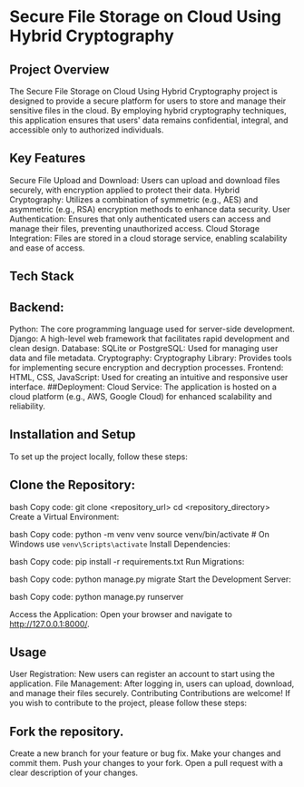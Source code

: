 # Secure File Storage on Cloud Using Hybrid Cryptography
## Project Overview
The Secure File Storage on Cloud Using Hybrid Cryptography project is designed to provide a secure platform for users to store and manage their sensitive files in the cloud. By employing hybrid cryptography techniques, this application ensures that users' data remains confidential, integral, and accessible only to authorized individuals.

## Key Features
Secure File Upload and Download: Users can upload and download files securely, with encryption applied to protect their data.
Hybrid Cryptography: Utilizes a combination of symmetric (e.g., AES) and asymmetric (e.g., RSA) encryption methods to enhance data security.
User Authentication: Ensures that only authenticated users can access and manage their files, preventing unauthorized access.
Cloud Storage Integration: Files are stored in a cloud storage service, enabling scalability and ease of access.

## Tech Stack
## Backend:
Python: The core programming language used for server-side development.
Django: A high-level web framework that facilitates rapid development and clean design.
Database:
SQLite or PostgreSQL: Used for managing user data and file metadata.
Cryptography:
Cryptography Library: Provides tools for implementing secure encryption and decryption processes.
Frontend:
HTML, CSS, JavaScript: Used for creating an intuitive and responsive user interface.
##Deployment:
Cloud Service: The application is hosted on a cloud platform (e.g., AWS, Google Cloud) for enhanced scalability and reliability.

## Installation and Setup
To set up the project locally, follow these steps:

## Clone the Repository:

bash
Copy code:
git clone <repository_url>
cd <repository_directory>
Create a Virtual Environment:

bash
Copy code:
python -m venv venv
source venv/bin/activate  # On Windows use `venv\Scripts\activate`
Install Dependencies:

bash
Copy code:
pip install -r requirements.txt
Run Migrations:

bash
Copy code:
python manage.py migrate
Start the Development Server:

bash
Copy code:
python manage.py runserver

Access the Application: Open your browser and navigate to http://127.0.0.1:8000/.

## Usage
User Registration: New users can register an account to start using the application.
File Management: After logging in, users can upload, download, and manage their files securely.
Contributing
Contributions are welcome! If you wish to contribute to the project, please follow these steps:

## Fork the repository.
Create a new branch for your feature or bug fix.
Make your changes and commit them.
Push your changes to your fork.
Open a pull request with a clear description of your changes.
